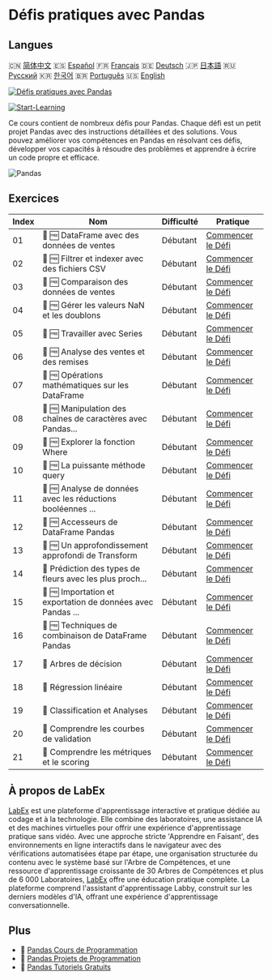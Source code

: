 # Défis pratiques avec Pandas

## Langues

🇨🇳 [简体中文](README_zh.md) 🇪🇸 [Español](README_es.md) 🇫🇷 [Français](README_fr.md) 🇩🇪 [Deutsch](README_de.md) 🇯🇵 [日本語](README_ja.md) 🇷🇺 [Русский](README_ru.md) 🇰🇷 [한국어](README_ko.md) 🇧🇷 [Português](README_pt.md) 🇺🇸 [English](README.md) 

[![Défis pratiques avec Pandas](https://cover-creator.labex.io/pandas-practice-challenges.png?lang=fr)](https://labex.io/fr/courses/pandas-practice-challenges)

[![Start-Learning](https://img.shields.io/badge/Start-Learning-whitesmoke?style=for-the-badge)](https://labex.io/fr/courses/pandas-practice-challenges)

Ce cours contient de nombreux défis pour Pandas. Chaque défi est un petit projet Pandas avec des instructions détaillées et des solutions. Vous pouvez améliorer vos compétences en Pandas en résolvant ces défis, développer vos capacités à résoudre des problèmes et apprendre à écrire un code propre et efficace.

![Pandas](https://img.shields.io/badge/Pandas-whitesmoke?style=for-the-badge&logo=pandas)


## Exercices

|   Index | Nom                                                         | Difficulté   | Pratique                                                                                                                                                                 |
|---------|-------------------------------------------------------------|--------------|--------------------------------------------------------------------------------------------------------------------------------------------------------------------------|
|      01 | 🎯 🆓 DataFrame avec des données de ventes                  | Débutant     | <a target='_blank' href='https://labex.io/fr/labs/python-dataframe-with-sales-data-22107?course=pandas-practice-challenges'>Commencer le Défi</a>                        |
|      02 | 🎯 🆓 Filtrer et indexer avec des fichiers CSV              | Débutant     | <a target='_blank' href='https://labex.io/fr/labs/python-filtering-and-indexing-with-csv-67543?course=pandas-practice-challenges'>Commencer le Défi</a>                  |
|      03 | 🎯 🆓 Comparaison des données de ventes                     | Débutant     | <a target='_blank' href='https://labex.io/fr/labs/pandas-sales-data-comparison-92717?course=pandas-practice-challenges'>Commencer le Défi</a>                            |
|      04 | 🎯 🆓 Gérer les valeurs NaN et les doublons                 | Débutant     | <a target='_blank' href='https://labex.io/fr/labs/python-handling-nan-and-duplicates-189438?course=pandas-practice-challenges'>Commencer le Défi</a>                     |
|      05 | 🎯 🆓 Travailler avec Series                                | Débutant     | <a target='_blank' href='https://labex.io/fr/labs/python-working-with-series-67550?course=pandas-practice-challenges'>Commencer le Défi</a>                              |
|      06 | 🎯 🆓 Analyse des ventes et des remises                     | Débutant     | <a target='_blank' href='https://labex.io/fr/labs/python-analyzing-sales-and-discounts-23740?course=pandas-practice-challenges'>Commencer le Défi</a>                    |
|      07 | 🎯 🆓 Opérations mathématiques sur les DataFrame            | Débutant     | <a target='_blank' href='https://labex.io/fr/labs/python-dataframe-math-operations-172040?course=pandas-practice-challenges'>Commencer le Défi</a>                       |
|      08 | 🎯 🆓 Manipulation des chaînes de caractères avec Pandas... | Débutant     | <a target='_blank' href='https://labex.io/fr/labs/pandas-pandas-string-manipulation-for-e-commerce-data-29301?course=pandas-practice-challenges'>Commencer le Défi</a>   |
|      09 | 🎯 🆓 Explorer la fonction Where                            | Débutant     | <a target='_blank' href='https://labex.io/fr/labs/python-exploring-the-where-function-53379?course=pandas-practice-challenges'>Commencer le Défi</a>                     |
|      10 | 🎯 🆓 La puissante méthode query                            | Débutant     | <a target='_blank' href='https://labex.io/fr/labs/pandas-the-powerful-query-method-29827?course=pandas-practice-challenges'>Commencer le Défi</a>                        |
|      11 | 🎯 🆓 Analyse de données avec les réductions booléennes ... | Débutant     | <a target='_blank' href='https://labex.io/fr/labs/python-pandas-boolean-reductions-data-analysis-53381?course=pandas-practice-challenges'>Commencer le Défi</a>          |
|      12 | 🎯 🆓 Accesseurs de DataFrame Pandas                        | Débutant     | <a target='_blank' href='https://labex.io/fr/labs/pandas-pandas-dataframe-accessors-47122?course=pandas-practice-challenges'>Commencer le Défi</a>                       |
|      13 | 🎯 🆓 Un approfondissement approfondi de Transform          | Débutant     | <a target='_blank' href='https://labex.io/fr/labs/pandas-a-deep-dive-into-transform-23742?course=pandas-practice-challenges'>Commencer le Défi</a>                       |
|      14 | 🎯  Prédiction des types de fleurs avec les plus proch...   | Débutant     | <a target='_blank' href='https://labex.io/fr/labs/sklearn-predicting-flower-types-with-nearest-neighbors-256147?course=pandas-practice-challenges'>Commencer le Défi</a> |
|      15 | 🎯 🆓 Importation et exportation de données avec Pandas ... | Débutant     | <a target='_blank' href='https://labex.io/fr/labs/python-pandas-io-data-ingestion-and-export-47120?course=pandas-practice-challenges'>Commencer le Défi</a>              |
|      16 | 🎯 🆓 Techniques de combinaison de DataFrame Pandas         | Débutant     | <a target='_blank' href='https://labex.io/fr/labs/python-pandas-dataframe-combination-techniques-16435?course=pandas-practice-challenges'>Commencer le Défi</a>          |
|      17 | 🎯  Arbres de décision                                      | Débutant     | <a target='_blank' href='https://labex.io/fr/labs/python-decision-trees-92597?course=pandas-practice-challenges'>Commencer le Défi</a>                                   |
|      18 | 🎯  Régression linéaire                                     | Débutant     | <a target='_blank' href='https://labex.io/fr/labs/python-linear-regression-185171?course=pandas-practice-challenges'>Commencer le Défi</a>                               |
|      19 | 🎯  Classification et Analyses                              | Débutant     | <a target='_blank' href='https://labex.io/fr/labs/python-clustering-and-insights-198286?course=pandas-practice-challenges'>Commencer le Défi</a>                         |
|      20 | 🎯  Comprendre les courbes de validation                    | Débutant     | <a target='_blank' href='https://labex.io/fr/labs/python-understanding-validation-curves-106940?course=pandas-practice-challenges'>Commencer le Défi</a>                 |
|      21 | 🎯  Comprendre les métriques et le scoring                  | Débutant     | <a target='_blank' href='https://labex.io/fr/labs/python-understanding-metrics-and-scoring-185172?course=pandas-practice-challenges'>Commencer le Défi</a>               |

## À propos de LabEx

[LabEx](https://labex.io) est une plateforme d'apprentissage interactive et pratique dédiée au codage et à la technologie. Elle combine des laboratoires, une assistance IA et des machines virtuelles pour offrir une expérience d'apprentissage pratique sans vidéo. Avec une approche stricte 'Apprendre en Faisant', des environnements en ligne interactifs dans le navigateur avec des vérifications automatisées étape par étape, une organisation structurée du contenu avec le système basé sur l'Arbre de Compétences, et une ressource d'apprentissage croissante de 30 Arbres de Compétences et plus de 6 000 Laboratoires, [LabEx](https://labex.io) offre une éducation pratique complète. La plateforme comprend l'assistant d'apprentissage Labby, construit sur les derniers modèles d'IA, offrant une expérience d'apprentissage conversationnelle.

## Plus

- 🔗 [Pandas Cours de Programmation](https://github.com/labex-labs/awesome-programming-courses)
- 🔗 [Pandas Projets de Programmation](https://github.com/labex-labs/awesome-programming-projects)
- 🔗 [Pandas Tutoriels Gratuits](https://github.com/labex-labs/pandas-free-tutorials)

